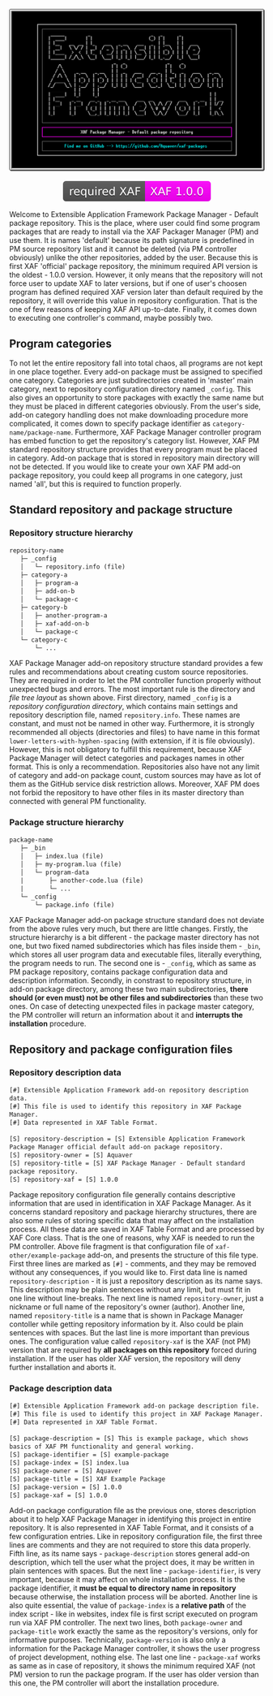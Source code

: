 <p align="center">
  <img alt="XAF Package Repository Logo" src="https://raw.githubusercontent.com/Aquaver/xaf-packages/master/_config/assets/logo.png"><br><br>
  <img alt="Required XAF" src="https://raw.githubusercontent.com/Aquaver/xaf-packages/master/_config/assets/versions/framework.svg?sanitize=true">
</p>

Welcome to Extensible Application Framework Package Manager - Default package repository. This is the place, where user could find some program packages that are ready to install via the XAF Packager Manager (PM) and use them. It is names 'default' because its path signature is predefined in PM source repository list and it cannot be deleted (via PM controller obviously) unlike the other repositories, added by the user. Because this is first XAF 'official' package repository, the minimum required API version is the oldest - 1.0.0 version. However, it only means that the repository will not force user to update XAF to later versions, but if one of user's choosen program has defined required XAF version later than default required by the repository, it will override this value in repository configuration. That is the one of few reasons of keeping XAF API up-to-date. Finally, it comes down to executing one controller's command, maybe possibly two.

## Program categories

To not let the entire repository fall into total chaos, all programs are not kept in one place together. Every add-on package must be assigned to specified one category. Categories are just subdirectories created in 'master' main category, next to repository configuration directory named `_config`. This also gives an opportunity to store packages with exactly the same name but they must be placed in different categories obviously. From the user's side, add-on category handling does not make downloading procedure more complicated, it comes down to specify package identifier as `category-name/package-name`. Furthermore, XAF Package Manager controller program has embed function to get the repository's category list. However, XAF PM standard repository structure provides that every program must be placed in category. Add-on package that is stored in repository main directory will not be detected. If you would like to create your own XAF PM add-on package repository, you could keep all programs in one category, just named 'all', but this is required to function properly.

## Standard repository and package structure

### Repository structure hierarchy

```
repository-name
   ├─ _config
   │   └─ repository.info (file)
   ├─ category-a
   │   ├─ program-a
   │   ├─ add-on-b
   │   └─ package-c
   ├─ category-b
   │   ├─ another-program-a
   │   ├─ xaf-add-on-b
   │   └─ package-c
   └─ category-c
       └─ ...
```

XAF Package Manager add-on repository structure standard provides a few rules and recommendations about creating custom source repositories. They are required in order to let the PM controller function properly without unexpected bugs and errors. The most important rule is the directory and *file tree layout* as shown above. First directory, named `_config` is a *repository configuration directory*, which contains main settings and repository description file, named `repository.info`. These names are constant, and must not be named in other way. Furthermore, it is strongly recommended all objects (directories and files) to have name in this format `lower-letters-with-hyphen-spacing` (with extension, if it is file obviously). However, this is not obligatory to fulfill this requirement, because XAF Package Manager will detect categories and packages names in other format. This is only a recommendation. Repositories also have not any limit of category and add-on package count, custom sources may have as lot of them as the GitHub service disk restriction allows. Moreover, XAF PM does not forbid the repository to have other files in its master directory than connected with general PM functionality.

### Package structure hierarchy

```
package-name
   ├─ _bin
   │   ├─ index.lua (file)
   │   ├─ my-program.lua (file)
   │   └─ program-data
   |       ├─ another-code.lua (file)
   |       └─ ...
   └─ _config
       └─ package.info (file)
```

XAF Package Manager add-on package structure standard does not deviate from the above rules very much, but there are little changes. Firstly, the structure hierarchy is a bit different - the package master directory has not one, but two fixed named subdirectories which has files inside them - `_bin`, which stores all user program data and executable files, literally everything, the program needs to run. The second one is - `_config`, which as same as PM package repository, contains package configuration data and description information. Secondly, in constrast to repository structure, in add-on package directory, among these two main subdirectories, **there should (or even must) not be other files and subdirectories** than these two ones. On case of detecting unexpected files in package master category, the PM controller will return an information about it and **interrupts the installation** procedure.

## Repository and package configuration files

### Repository description data

```
[#] Extensible Application Framework add-on repository description data.
[#] This file is used to identify this repository in XAF Package Manager.
[#] Data represented in XAF Table Format.

[S] repository-description = [S] Extensible Application Framework Package Manager official default add-on package repository.
[S] repository-owner = [S] Aquaver
[S] repository-title = [S] XAF Package Manager - Default standard package repository.
[S] repository-xaf = [S] 1.0.0
```

Package repository configuration file generally contains descriptive information that are used in identification in XAF Package Manager. As it concerns standard repository and package hierarchy structures, there are also some rules of storing specific data that may affect on the installation process. All these data are saved in XAF Table Format and are processed by XAF Core class. That is the one of reasons, why XAF is needed to run the PM controller. Above file fragment is that configuration file of `xaf-other/example-package` add-on, and presents the structure of this file type. First three lines are marked as `[#]` - comments, and they may be removed without any consequences, if you would like to. First data line is named `repository-description` - it is just a repository description as its name says. This description may be plain sentences without any limit, but must fit in one line without line-breaks. The next line is named `repository-owner`, just a nickname or full name of the repository's owner (author). Another line, named `repository-title` is a name that is shown in Package Manager contoller while getting repository information by it. Also could be plain sentences with spaces. But the last line is more important than previous ones. The configuration value called `repository-xaf` is the XAF (not PM) version that are required by **all packages on this repository** forced during installation. If the user has older XAF version, the repository will deny further installation and aborts it.

### Package description data

```
[#] Extensible Application Framework add-on package description file.
[#] This file is used to identify this project in XAF Package Manager.
[#] Data represented in XAF Table Format.

[S] package-description = [S] This is example package, which shows basics of XAF PM functionality and general working.
[S] package-identifier = [S] example-package
[S] package-index = [S] index.lua
[S] package-owner = [S] Aquaver
[S] package-title = [S] XAF Example Package
[S] package-version = [S] 1.0.0
[S] package-xaf = [S] 1.0.0
```

Add-on package configuration file as the previous one, stores description about it to help XAF Package Manager in identifying this project in entire repository. It is also represented in XAF Table Format, and it consists of a few configuration entries. Like in repository configuration file, the first three lines are comments and they are not required to store this data properly. Fifth line, as its name says - `package-description` stores general add-on description, which tell the user what the project does, it may be written in plain sentences with spaces. But the next line - `package-identifier`, is very important, because it may affect on whole installation process. It is the package identifier, it **must be equal to directory name in repository** because otherwise, the installation process will be aborted. Another line is also quite essential, the value of `package-index` is a **relative path** of the index script - like in websites, index file is first script executed on program run via XAF PM controller. The next two lines, both `package-owner` and `package-title` work exactly the same as the repository's versions, only for informative purposes. Technically, `package-version` is also only a information for the Package Manager controller, it shows the user progress of project development, nothing else. The last one line - `package-xaf` works as same as in case of repository, it shows the minimum required XAF (not PM) version to run the package program. If the user has older version than this one, the PM controller will abort the installation procedure.

